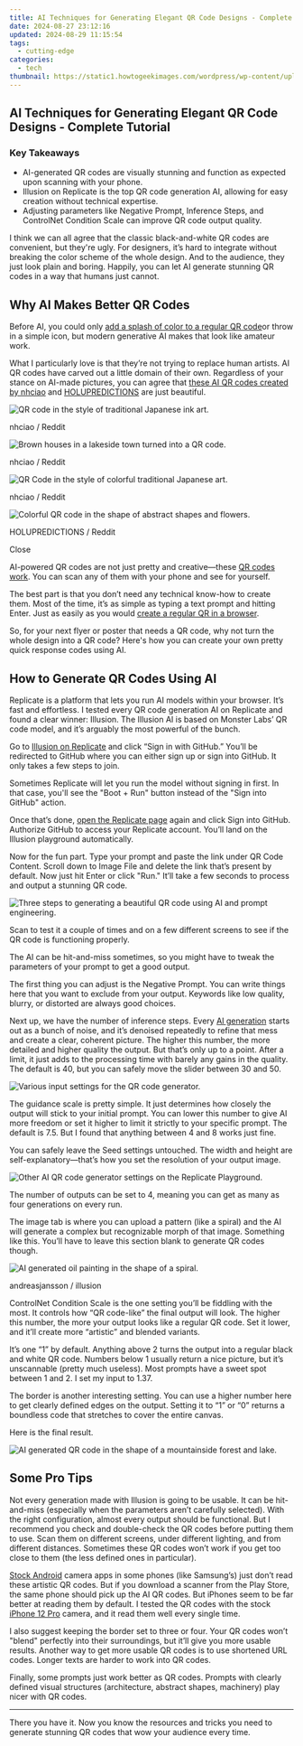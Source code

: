 ```yaml
---
title: AI Techniques for Generating Elegant QR Code Designs - Complete Tutorial
date: 2024-08-27 23:12:16
updated: 2024-08-29 11:15:54
tags:
  - cutting-edge
categories:
  - tech
thumbnail: https://static1.howtogeekimages.com/wordpress/wp-content/uploads/2024/06/a-qr-code-generated-by-ai.jpg
---
```


## AI Techniques for Generating Elegant QR Code Designs - Complete Tutorial

### Key Takeaways

* AI-generated QR codes are visually stunning and function as expected upon scanning with your phone.
* Illusion on Replicate is the top QR code generation AI, allowing for easy creation without technical expertise.
* Adjusting parameters like Negative Prompt, Inference Steps, and ControlNet Condition Scale can improve QR code output quality.

 I think we can all agree that the classic black-and-white QR codes are convenient, but they're ugly. For designers, it’s hard to integrate without breaking the color scheme of the whole design. And to the audience, they just look plain and boring. Happily, you can let AI generate stunning QR codes in a way that humans just cannot.

##  Why AI Makes Better QR Codes

 Before AI, you could only [add a splash of color to a regular QR code](https://youtube-data.techidaily.com/approved-enhance-your-videos-call-to-action-a-step-by-step-filmora-guide/)or throw in a simple icon, but modern generative AI makes that look like amateur work.

 What I particularly love is that they’re not trying to replace human artists. AI QR codes have carved out a little domain of their own. Regardless of your stance on AI-made pictures, you can agree that [these AI QR codes created by nhciao](https://www.reddit.com/r/StableDiffusion/comments/141hg9x/controlnet%5Ffor%5Fqr%5Fcode/) and [HOLUPREDICTIONS](https://www.reddit.com/r/ChatGPT/comments/145wt9v/aigenerated%5Ffunctional%5Fqr%5Fcodes/) are just beautiful. 

![QR code in the style of traditional Japanese ink art.](https://static1.howtogeekimages.com/wordpress/wp-content/uploads/2024/06/controlnet-for-qr-code-v0-uoby4dtwq74b1.jpg) 

nhciao / Reddit

![Brown houses in a lakeside town turned into a QR code.](https://static1.howtogeekimages.com/wordpress/wp-content/uploads/2024/06/controlnet-for-qr-code-v0-2xvbatqtq74b1.jpg) 

nhciao / Reddit

![QR Code in the style of colorful traditional Japanese art.](https://static1.howtogeekimages.com/wordpress/wp-content/uploads/2024/06/qr-codes-ai-v0-3vam9hlmdh4b1.jpg) 

nhciao / Reddit

![Colorful QR code in the shape of abstract shapes and flowers.](https://static1.howtogeekimages.com/wordpress/wp-content/uploads/2024/06/ai-generated-functional-qr-codes-v0-479lrqnf465b1.jpg) 

HOLUPREDICTIONS / Reddit

Close 

 AI-powered QR codes are not just pretty and creative—these [QR codes work](https://sim-unlock.techidaily.com/how-to-unlock-sim-cards-of-poco-c51-without-puk-codes-by-drfone-android/). You can scan any of them with your phone and see for yourself.

 The best part is that you don’t need any technical know-how to create them. Most of the time, it’s as simple as typing a text prompt and hitting Enter. Just as easily as you would [create a regular QR in a browser](https://extra-lessons.techidaily.com/in-2024-avoiding-common-pitfalls-in-drone-battery-choices/).

 So, for your next flyer or poster that needs a QR code, why not turn the whole design into a QR code? Here's how you can create your own pretty quick response codes using AI.

##  How to Generate QR Codes Using AI

 Replicate is a platform that lets you run AI models within your browser. It’s fast and effortless. I tested every QR code generation AI on Replicate and found a clear winner: Illusion. The Illusion AI is based on Monster Labs’ QR code model, and it’s arguably the most powerful of the bunch.

 Go to [Illusion on Replicate](https://replicate.com/andreasjansson/illusion) and click “Sign in with GitHub.” You’ll be redirected to GitHub where you can either sign up or sign into GitHub. It only takes a few steps to join.

 Sometimes Replicate will let you run the model without signing in first. In that case, you'll see the "Boot + Run" button instead of the "Sign into GitHub" action.

 Once that’s done, [open the Replicate page](https://replicate.com/andreasjansson/illusion) again and click Sign into GitHub. Authorize GitHub to access your Replicate account. You’ll land on the Illusion playground automatically.

 Now for the fun part. Type your prompt and paste the link under QR Code Content. Scroll down to Image File and delete the link that’s present by default. Now just hit Enter or click "Run." It’ll take a few seconds to process and output a stunning QR code.

![Three steps to generating a beautiful QR code using AI and prompt engineering.](https://static1.howtogeekimages.com/wordpress/wp-content/uploads/2024/06/ksnip_20240609-213110.png) 

 Scan to test it a couple of times and on a few different screens to see if the QR code is functioning properly.

 The AI can be hit-and-miss sometimes, so you might have to tweak the parameters of your prompt to get a good output.

 The first thing you can adjust is the Negative Prompt. You can write things here that you want to exclude from your output. Keywords like low quality, blurry, or distorted are always good choices.

 Next up, we have the number of inference steps. Every [AI generation](https://facebook-record-videos.techidaily.com/snappy-fortnite-visuals-in-no-time-for-2024/) starts out as a bunch of noise, and it’s denoised repeatedly to refine that mess and create a clear, coherent picture. The higher this number, the more detailed and higher quality the output. But that’s only up to a point. After a limit, it just adds to the processing time with barely any gains in the quality. The default is 40, but you can safely move the slider between 30 and 50.

![Various input settings for the QR code generator.](https://static1.howtogeekimages.com/wordpress/wp-content/uploads/2024/06/ksnip_20240614-224941.png) 

 The guidance scale is pretty simple. It just determines how closely the output will stick to your initial prompt. You can lower this number to give AI more freedom or set it higher to limit it strictly to your specific prompt. The default is 7.5\. But I found that anything between 4 and 8 works just fine.

 You can safely leave the Seed settings untouched. The width and height are self-explanatory—that’s how you set the resolution of your output image.

![Other AI QR code generator settings on the Replicate Playground.](https://static1.howtogeekimages.com/wordpress/wp-content/uploads/2024/06/ksnip_20240614-225004.png) 

 The number of outputs can be set to 4, meaning you can get as many as four generations on every run.

 The image tab is where you can upload a pattern (like a spiral) and the AI will generate a complex but recognizable morph of that image. Something like this. You’ll have to leave this section blank to generate QR codes though.

![AI generated oil painting in the shape of a spiral.](https://static1.howtogeekimages.com/wordpress/wp-content/uploads/2024/06/replicate-prediction-2gwatqdbjd6hno4qtqkk5y26je.png) 

andreasjansson / illusion

 ControlNet Condition Scale is the one setting you’ll be fiddling with the most. It controls how “QR code-like” the final output will look. The higher this number, the more your output looks like a regular QR code. Set it lower, and it’ll create more “artistic” and blended variants.

 It’s one “1” by default. Anything above 2 turns the output into a regular black and white QR code. Numbers below 1 usually return a nice picture, but it’s unscannable (pretty much useless). Most prompts have a sweet spot between 1 and 2\. I set my input to 1.37.

 The border is another interesting setting. You can use a higher number here to get clearly defined edges on the output. Setting it to “1” or “0” returns a boundless code that stretches to cover the entire canvas.

 Here is the final result.

![AI generated QR code in the shape of a mountainside forest and lake.](https://static1.howtogeekimages.com/wordpress/wp-content/uploads/2024/06/final.png) 

##  Some Pro Tips

 Not every generation made with Illusion is going to be usable. It can be hit-and-miss (especially when the parameters aren’t carefully selected). With the right configuration, almost every output should be functional. But I recommend you check and double-check the QR codes before putting them to use. Scan them on different screens, under different lighting, and from different distances. Sometimes these QR codes won’t work if you get too close to them (the less defined ones in particular).

[Stock Android](https://driver-error.techidaily.com/remedy-for-ignored-logitech-unifying-hub-in-oses/) camera apps in some phones (like Samsung’s) just don’t read these artistic QR codes. But if you download a scanner from the Play Store, the same phone should pick up the AI QR codes. But iPhones seem to be far better at reading them by default. I tested the QR codes with the stock [iPhone 12 Pro](https://extra-information.techidaily.com/the-15-best-smartphone-blur-apps-reviewed/) camera, and it read them well every single time.

 I also suggest keeping the border set to three or four. Your QR codes won’t "blend" perfectly into their surroundings, but it’ll give you more usable results. Another way to get more usable QR codes is to use shortened URL codes. Longer texts are harder to work into QR codes.

 Finally, some prompts just work better as QR codes. Prompts with clearly defined visual structures (architecture, abstract shapes, machinery) play nicer with QR codes.

---

 There you have it. Now you know the resources and tricks you need to generate stunning QR codes that wow your audience every time.

<ins class="adsbygoogle"
     style="display:block"
     data-ad-format="autorelaxed"
     data-ad-client="ca-pub-7571918770474297"
     data-ad-slot="1223367746"></ins>



<ins class="adsbygoogle"
     style="display:block"
     data-ad-client="ca-pub-7571918770474297"
     data-ad-slot="8358498916"
     data-ad-format="auto"
     data-full-width-responsive="true"></ins>
